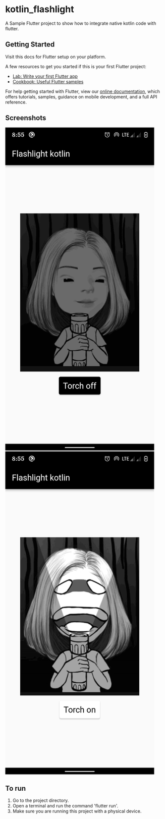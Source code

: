 # kotlin_flashlight

A Sample Flutter project to show how to integrate native kotlin code with flutter.

## Getting Started

Visit this docs for Flutter setup on your platform.

A few resources to get you started if this is your first Flutter project:

- [Lab: Write your first Flutter app](https://flutter.dev/docs/get-started/codelab)
- [Cookbook: Useful Flutter samples](https://flutter.dev/docs/cookbook)

For help getting started with Flutter, view our
[online documentation](https://flutter.dev/docs), which offers tutorials,
samples, guidance on mobile development, and a full API reference.

## Screenshots

![Screenshot](screenshots/image1.jpg)
![Screenshot](screenshots/image2.jpg)

## To run

1. Go to the project directory.
2. Open a terminal and run the command 'flutter run'.
3. Make sure you are running this project with a physical device.
